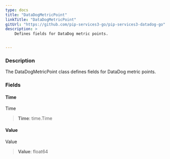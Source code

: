 ```yaml
---
type: docs
title: "DataDogMetricPoint"
linkTitle: "DataDogMetricPoint"
gitUrl: "https://github.com/pip-services3-go/pip-services3-datadog-go"
description: >
    Defines fields for DataDog metric points.


---
```


### Description

The DataDogMetricPoint class defines fields for DataDog metric points.


### Fields

<span class="hide-title-link">

#### Time
Time
> **Time**: time.Time

#### Value
Value
> **Value**: float64

</span>
